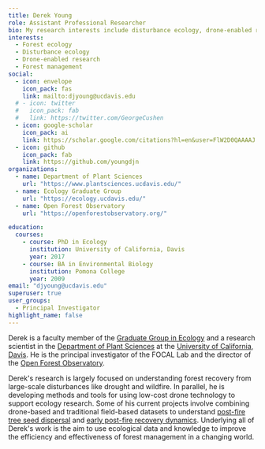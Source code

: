 ```yaml
---
title: Derek Young
role: Assistant Professional Researcher
bio: My research interests include disturbance ecology, drone-enabled research, and forest management
interests:
  - Forest ecology
  - Disturbance ecology
  - Drone-enabled research
  - Forest management
social:
  - icon: envelope
    icon_pack: fas
    link: mailto:djyoung@ucdavis.edu
  # - icon: twitter
  #   icon_pack: fab
  #   link: https://twitter.com/GeorgeCushen
  - icon: google-scholar
    icon_pack: ai
    link: https://scholar.google.com/citations?hl=en&user=FlW2D0QAAAAJ
  - icon: github
    icon_pack: fab
    link: https://github.com/youngdjn
organizations:
  - name: Department of Plant Sciences
    url: "https://www.plantsciences.ucdavis.edu/"
  - name: Ecology Graduate Group
    url: "https://ecology.ucdavis.edu/"
  - name: Open Forest Observatory
    url: "https://openforestobservatory.org/"

education:
  courses:
    - course: PhD in Ecology
      institution: University of California, Davis
      year: 2017
    - course: BA in Environmental Biology
      institution: Pomona College
      year: 2009
email: "djyoung@ucdavis.edu"
superuser: true
user_groups:
  - Principal Investigator
highlight_name: false
---
```


Derek is a faculty member of the [Graduate Group in Ecology](https://ecology.ucdavis.edu/) and a research scientist in the [Department of Plant Sciences](https://www.plantsciences.ucdavis.edu/) at the [University of California, Davis](https://www.ucdavis.edu/). He is the principal investigator of the FOCAL Lab and the director of the [Open Forest Observatory](https://openforestobservatory.org/).

Derek's research is largely focused on understanding forest recovery from large-scale disturbances like drought and wildfire. In parallel, he is developing methods and tools for using low-cost drone technology to support ecology research. Some of his current projects involve combining drone-based and traditional field-based datasets to understand [post-fire tree seed dispersal](/current-research/dispersal-modeling/) and [early post-fire recovery dynamics](/current-research/early-regen/). Underlying all of Derek's work is the aim to use ecological data and knowledge to improve the efficiency and effectiveness of forest management in a changing world.

<!-- Derek has studied how [forest density reduction treatments](https://doi.org/10.1002/eap.2002) can improve drought resilience, how the choice of [seed sources](https://doi.org/10.1002/ecs2.3001) and [planting sites](https://reforestation.shinyapps.io/preset/) for post-fire reforestation affects reforestation succes, and how forest fuel reduction treatments affect [terrestrial carbon storage](https://www.scienceforconservation.org/products/carbon-implications-of-fuel-reduction). Derek has supported the development of several web-based [forest management decsision support tools](https://reforestationtools.org/) and is supporting efforts to expand on them. -->
